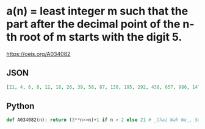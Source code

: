 # a\(n\) \= least integer m such that the part after the decimal point of the n\-th root of m starts with the digit 5\.
https://oeis.org/A034082
## JSON
```JSON
[21, 4, 6, 8, 12, 18, 26, 39, 58, 87, 130, 195, 292, 438, 657, 986, 1478, 2217, 3326, 4988, 7482, 11223, 16835, 25252, 37877, 56816, 85223, 127835, 191752, 287627, 431440, 647160, 970740, 1456110, 2184165, 3276247, 4914370, 7371555, 11057333]
```
## Python
```Python
def A034082(n): return (3**n>>n)+1 if n > 2 else 21 # _Chai Wah Wu_, Sep 21 2022
```
